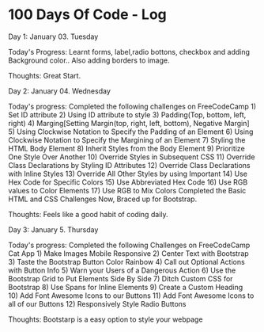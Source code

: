 # 100 Days Of Code - Log

Day 1: January 03. Tuesday

Today's Progress: Learnt forms, label,radio bottons, checkbox and adding Background color..
Also adding borders to image.

Thoughts: Great Start.

Day 2: January 04. Wednesday

Today's progress: Completed the following challenges on FreeCodeCamp
			1) Set ID attribute
			2) Using ID attribute to style
			3) Padding(Top, bottom, left, right)
			4) Marging[Setting Margin(top, right, left, bottom), Negative Margin]
			5) Using Clockwise Notation to Specify the Padding of an Element
			6) Using Clockwise Notation to Specify the Margining of an Element
			7) Styling the HTML Body Element
			8) Inherit Styles from the Body Element
			9) Prioritize One Style Over Another
			10) Override Styles in Subsequent CSS
			11) Override Class Declarations by Styling ID Attributes
			12) Override Class Declarations with Inline Styles
			13) Override All Other Styles by using Important
			14) Use Hex Code for Specific Colors
			15) Use Abbreviated Hex Code
			16) Use RGB values to Color Elements
			17) Use RGB to Mix Colors 
Completed the Basic HTML and CSS Challenges
Now, Braced up for Bootstrap.

Thoughts: Feels like a good habit of coding daily.

Day 3: January 5. Thursday

Today's progress: Completed the following Challenges on FreeCodeCamp Cat App
			1) Make Images Mobile Responsive
			2) Center Text with Bootstrap
			3) Taste the Bootstrap Button Color Rainbow
			4) Call out Optional Actions with Button Info
			5) Warn your Users of a Dangerous Action
			6) Use the Bootstrap Grid to Put Elements Side By Side
			7) Ditch Custom CSS for Bootstrap
			8) Use Spans for Inline Elements
			9) Create a Custom Heading	
			10) Add Font Awesome Icons to our Buttons
			11) Add Font Awesome Icons to all of our Buttons
			12) Responsively Style Radio Buttons
			
Thoughts: Bootstarp is a easy option to style your webpage



			
